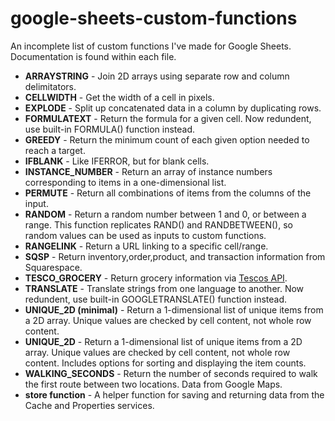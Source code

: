 # google-sheets-custom-functions
An incomplete list of custom functions I've made for Google Sheets. Documentation is found within each file.

* **ARRAYSTRING** - Join 2D arrays using separate row and column delimitators.
* **CELLWIDTH** - Get the width of a cell in pixels.
* **EXPLODE** - Split up concatenated data in a column by duplicating rows.
* **FORMULATEXT** - Return the formula for a given cell. Now redundent, use built-in FORMULA() function instead.
* **GREEDY**  - Return the minimum count of each given option needed to reach a target.
* **IFBLANK** - Like IFERROR, but for blank cells.
* **INSTANCE_NUMBER** - Return an array of instance numbers corresponding to items in a one-dimensional list.
* **PERMUTE** - Return all combinations of items from the columns of the input.
* **RANDOM** - Return a random number between 1 and 0, or between a range. This function replicates RAND() and RANDBETWEEN(), so random values can be used as inputs to custom functions.
* **RANGELINK** - Return a URL linking to a specific cell/range.
* **SQSP** - Return inventory,order,product, and transaction information from Squarespace.
* **TESCO_GROCERY** - Return grocery information via [Tescos API](https://devportal.tescolabs.com/).
* **TRANSLATE** - Translate strings from one language to another. Now redundent, use built-in GOOGLETRANSLATE() function instead.
* **UNIQUE_2D (minimal)** - Return a 1-dimensional list of unique items from a 2D array. Unique values are checked by cell content, not whole row content.
* **UNIQUE_2D** - Return a 1-dimensional list of unique items from a 2D array. Unique values are checked by cell content, not whole row content. Includes options for sorting and displaying the item counts.
* **WALKING_SECONDS** - Return the number of seconds required to walk the first route between two locations. Data from Google Maps.
* **store function** - A helper function for saving and returning data from the Cache and Properties services.
